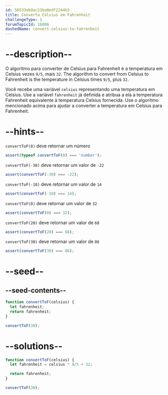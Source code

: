 ```yaml
---
id: 56533eb9ac21ba0edf2244b3
title: Converta Celsius em Fahrenheit
challengeType: 1
forumTopicId: 16806
dashedName: convert-celsius-to-fahrenheit
---
```


# --description--

O algoritmo para converter de Celsius para Fahrenheit é a temperatura em Celsius vezes `9/5`, mais `32`.
The algorithm to convert from Celsius to Fahrenheit is the temperature in Celsius times `9/5`, plus `32`.

Você recebe uma variável `celsius` representando uma temperatura em Celsius. Use a variável `fahrenheit` já definida e atribua a ela a temperatura Fahrenheit equivalente à temperatura Celsius fornecida. Use o algoritmo mencionado acima para ajudar a converter a temperatura em Celsius para Fahrenheit.

# --hints--

`convertToF(0)` deve retornar um número

```js
assert(typeof convertToF(0) === 'number');
```

`convertToF(-30)` deve retornar um  valor de  `-22`

```js
assert(convertToF(-30) === -22);
```

`convertToF(-10)` deve retornar um  valor de  `14`

```js
assert(convertToF(-10) === 14);
```

`convertToF(0)` deve retornar um  valor de  `32`

```js
assert(convertToF(0) === 32);
```

`convertToF(20)` deve retornar um  valor de  `68`

```js
assert(convertToF(20) === 68);
```

`convertToF(30)` deve retornar um  valor de  `86`

```js
assert(convertToF(30) === 86);
```

# --seed--

## --seed-contents--

```js
function convertToF(celsius) {
  let fahrenheit;
  return fahrenheit;
}

convertToF(30);
```

# --solutions--

```js
function convertToF(celsius) {
  let fahrenheit = celsius * 9/5 + 32;

  return fahrenheit;
}

convertToF(30);
```

